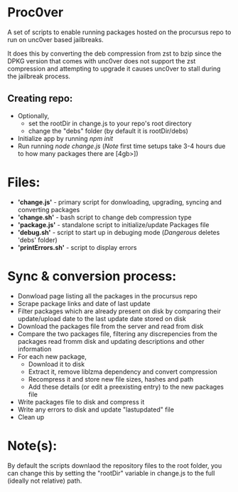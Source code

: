 # Proc0ver
A set of scripts to enable running packages hosted on the procursus repo to run on unc0ver based jailbreaks.

It does this by converting the deb compression from zst to bzip since the DPKG version that comes with unc0ver does not support the zst compression and attempting to upgrade it causes unc0ver to stall during the jailbreak process.

## Creating repo:
* Optionally, 
  * set the rootDir in change.js to your repo's root directory
  * change the "debs" folder (by default it is rootDir/debs)
* Initialize app by running _npm init_
* Run running _node change.js_ (*Note* first time setups take 3-4 hours due to how many packages there are \[4gb>\])

# Files:
* **'change.js'** - primary script for donwloading, upgrading, syncing and converting packages
* **'change.sh'** - bash script to change deb compression type
* **'package.js'** - standalone script to initialize/update Packages file
* **'debug.sh'** - script to start up in debuging mode (*Dangerous* deletes 'debs' folder)
* **'printErrors.sh'** - script to display errors

# Sync & conversion process:
* Donwload page listing all the packages in the procursus repo
* Scrape package links and date of last update
* Filter packages which are already present on disk by comparing their update/upload date to the last update date stored on disk
* Download the packages file from the server and read from disk
* Compare the two packages file, filtering any discrepencies from the packages read fromm disk and updating descriptions and other information
* For each new package, 
  * Download it to disk
  * Extract it, remove liblzma dependency and convert compression
  * Recompress it and store new file sizes, hashes and path
  * Add these details (or edit a preexisting entry) to the new packages file
* Write packages file to disk and compress it
* Write any errors to disk and update "lastupdated" file
* Clean up

# Note(s):
By default the scripts downlaod the repository files to the root folder, you can change this by setting the "rootDir" variable in change.js to the full (ideally not relative) path.
